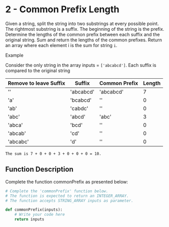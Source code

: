 # 2 - Common Prefix Length

Given a string, split the string into two substrings at every possible point. The rightmost substring is a suffix. The beginning of the string is the prefix. Determine the lengths of the common prefix between each suffix and the original string. Sum and return the lengths of the common prefixes. Return an array where each element i is the sum for string `i`.

Example

Consider the only string in the array inputs = `['abcabcd']`. Each suffix is compared to the original string

| Remove to leave Suffix | Suffix    | Common Prefix | Length |
|------------------------|-----------|---------------|--------|
| ''                     | 'abcabcd' | 'abcabcd'     | 7      |
| 'a'                    | 'bcabcd'  | ''            | 0      |
| 'ab'                   | 'cabdc'   | ''            | 0      |
| 'abc'                  | 'abcd'    | 'abc'         | 3      |
| 'abca'                 | 'bcd'     | ''            | 0      |
| 'abcab'                | 'cd'      | ''            | 0      |
| 'abcabc'               | 'd'       | ''            | 0      |


```
The sum is 7 + 0 + 0 + 3 + 0 + 0 + 0 = 10.
```

## Function Description
Complete the function commonPrefix as presented below:

```python
# Complete the 'commonPrefix' function below.
# The function is expected to return an INTEGER_ARRAY.
# The function accepts STRING_ARRAY inputs as parameter.

def	commonPrefix(inputs):
	# Write your code here
	return inputs

```

